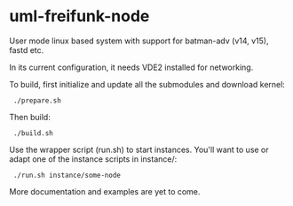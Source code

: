 # uml-freifunk-node
User mode linux based system with support for batman-adv (v14, v15), fastd etc.

In its current configuration, it needs VDE2 installed for networking.

To build, first initialize and update all the submodules and download kernel:
```
 ./prepare.sh
```

Then build:
```
 ./build.sh
```

Use the wrapper script (run.sh) to start instances.
You'll want to use or adapt one of the instance scripts in instance/:

```
 ./run.sh instance/some-node
```

More documentation and examples are yet to come.
